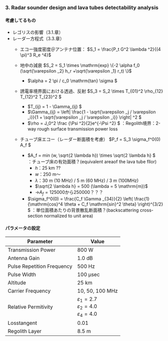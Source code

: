 ### 3. Radar sounder design and lava tubes detectability analysis
#### 考慮してるもの
- レゴリスの影響（3.1.章）
- レーダー方程式（3.3.章）
    - エコー強度密度＠アンテナ位置： 
    $S_1 = \frac{P_t G^2 \lambda ^2}{(4 \pi)^3 R_e ^4}$

    - 地中の減衰
    $S_2 = S_1 \times \mathrm{exp} \{-2 \alpha f_0 (\sqrt{\varepsilon _2} h_r +\sqrt{\varepsilon _1} r_t) \}$
        - $\alpha = 2 \pi / c_0 \mathrm{tan} \sigma $

    - 誘電率境界面における透過、反射
    $S_3 = S_2 \times T_{01}^2 \rho_{12} T_{12}^2 T_{23}^2 $
        - $T_{ij} = 1 - \Gamma_{ij} $
        - $\Gamma_{ij} = \left| \frac{1 - \sqrt{\varepsilon _j / \varepsilon _i}}{1 + \sqrt{\varepsilon _j / \varepsilon _i}} \right| ^2 $
        - $\rho = J_0^2 \frac {\Psi ^2}{2}e^{-\Psi ^2}  $ 
        ：Regolith境界：2-way rough surface transmission power loss

    - チューブ床エコー（レーダー断面積を考慮）
    $P_f = S_3 \sigma_f^0(0) A_f  $
        - $A_f = min (w, \sqrt{2 \lambda h}) \times \sqrt{2 \lambda h} $　
        ：チューブ床の有効面積？(equivalent areaof the lava tube fllor) 
            - $h$：25 km ??
            - $w$：250 m〜
            - $\lambda$：30 m (10 MHz) / 5 m (60 MHz) / 3 m (100MHz)
            - $\sqrt{2 \lambda h} =  500 (\lambda = 5 \mathrm{m})$
            - →$A_f = 125000$から$250000$？？？
        - $\sigma_f^0(0) =  \frac{C_f \Gamma _{34}}{2} \left( \frac{1}{\mathrm{cos}^4 \theta + C_f \mathrm{sin}^2 \theta} \right)^{3/2} $ 
        ：単位面積あたりの背景散乱断面積？(backscattering cross-section normalized to unit area)


#### パラメータの設定
Parameter | Value
--- | ---
Transmission Power | 800 W
Antenna Gain | 1.0 dB
Pulse Repetition Frequency | 500 Hz 
Pulse Width | 100 μsec
Altitude | 25 km 
Carrier Frequency | 10, 50, 100 MHz 
Relative Permitivity | $\varepsilon_1 = 2.7$ <br> $\varepsilon_2 = 4.0$ <br> $\varepsilon_4 = 4.0$
Losstangent | 0.01
Regolith Layer | 8.5 m
